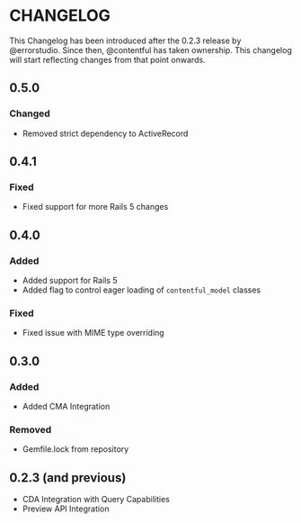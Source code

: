 # CHANGELOG

This Changelog has been introduced after the 0.2.3 release by @errorstudio.
Since then, @contentful has taken ownership. This changelog will start reflecting
changes from that point onwards.

## 0.5.0
### Changed
* Removed strict dependency to ActiveRecord

## 0.4.1

### Fixed

* Fixed support for more Rails 5 changes

## 0.4.0

### Added
* Added support for Rails 5
* Added flag to control eager loading of `contentful_model` classes

### Fixed
* Fixed issue with MIME type overriding

## 0.3.0

### Added
* Added CMA Integration

### Removed
* Gemfile.lock from repository

## 0.2.3 (and previous)

* CDA Integration with Query Capabilities
* Preview API Integration
